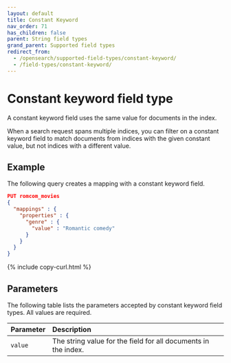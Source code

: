 ```yaml
---
layout: default
title: Constant Keyword
nav_order: 71
has_children: false
parent: String field types
grand_parent: Supported field types
redirect_from:
  - /opensearch/supported-field-types/constant-keyword/
  - /field-types/constant-keyword/
---
```


# Constant keyword field type

A constant keyword field uses the same value for documents in the index. 

When a search request spans multiple indices, you can filter on a constant keyword field to match documents from indices with the given constant value, 
but not indices with a different value.

## Example

The following query creates a mapping with a constant keyword field. 

```json
PUT romcom_movies
{
  "mappings" : {
    "properties" : {
      "genre" : {
        "value" : "Romantic comedy"
      }
    }
  }
}
```
{% include copy-curl.html %}

## Parameters

The following table lists the parameters accepted by constant keyword field types. All values are required.

Parameter | Description 
:--- | :--- 
`value` | The string value for the field for all documents in the index.

